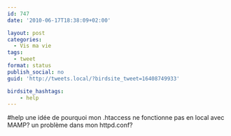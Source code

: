 ```yaml
---
id: 747
date: '2010-06-17T18:38:09+02:00'

layout: post
categories:
  - Vis ma vie
tags:
  - tweet
format: status
publish_social: no
guid: 'http://tweets.local/?birdsite_tweet=16408749933'

birdsite_hashtags:
    - help
---
```


\#help une idée de pourquoi mon .htaccess ne fonctionne pas en local avec MAMP? un problème dans mon httpd.conf?